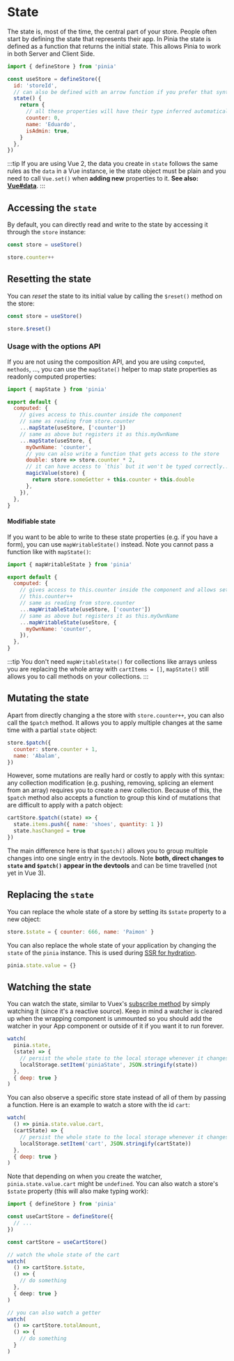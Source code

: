 # State

The state is, most of the time, the central part of your store. People often start by defining the state that represents their app. In Pinia the state is defined as a function that returns the initial state. This allows Pinia to work in both Server and Client Side.

```js
import { defineStore } from 'pinia'

const useStore = defineStore({
  id: 'storeId',
  // can also be defined with an arrow function if you prefer that syntax
  state() {
    return {
      // all these properties will have their type inferred automatically
      counter: 0,
      name: 'Eduardo',
      isAdmin: true,
    }
  },
})
```

:::tip
If you are using Vue 2, the data you create in `state` follows the same rules as the `data` in a Vue instance, ie the state object must be plain and you need to call `Vue.set()` when **adding new** properties to it. **See also: [Vue#data](https://vuejs.org/v2/api/#data)**.
:::

## Accessing the `state`

By default, you can directly read and write to the state by accessing it through the `store` instance:

```js
const store = useStore()

store.counter++
```

## Resetting the state

You can _reset_ the state to its initial value by calling the `$reset()` method on the store:

```js
const store = useStore()

store.$reset()
```

### Usage with the options API

If you are not using the composition API, and you are using `computed`, `methods`, ..., you can use the `mapState()` helper to map state properties as readonly computed properties:

```js
import { mapState } from 'pinia'

export default {
  computed: {
    // gives access to this.counter inside the component
    // same as reading from store.counter
    ...mapState(useStore, ['counter'])
    // same as above but registers it as this.myOwnName
    ...mapState(useStore, {
      myOwnName: 'counter',
      // you can also write a function that gets access to the store
      double: store => store.counter * 2,
      // it can have access to `this` but it won't be typed correctly...
      magicValue(store) {
        return store.someGetter + this.counter + this.double
      },
    }),
  },
}
```

#### Modifiable state

If you want to be able to write to these state properties (e.g. if you have a form), you can use `mapWritableState()` instead. Note you cannot pass a function like with `mapState()`:

```js
import { mapWritableState } from 'pinia'

export default {
  computed: {
    // gives access to this.counter inside the component and allows setting it
    // this.counter++
    // same as reading from store.counter
    ...mapWritableState(useStore, ['counter'])
    // same as above but registers it as this.myOwnName
    ...mapWritableState(useStore, {
      myOwnName: 'counter',
    }),
  },
}
```

:::tip
You don't need `mapWritableState()` for collections like arrays unless you are replacing the whole array with `cartItems = []`, `mapState()` still allows you to call methods on your collections.
:::

## Mutating the state

<!-- TODO: disable this with `strictMode` -->

Apart from directly changing a the store with `store.counter++`, you can also call the `$patch` method. It allows you to apply multiple changes at the same time with a partial `state` object:

```js
store.$patch({
  counter: store.counter + 1,
  name: 'Abalam',
})
```

However, some mutations are really hard or costly to apply with this syntax: any collection modification (e.g. pushing, removing, splicing an element from an array) requires you to create a new collection. Because of this, the `$patch` method also accepts a function to group this kind of mutations that are difficult to apply with a patch object:

```js
cartStore.$patch((state) => {
  state.items.push({ name: 'shoes', quantity: 1 })
  state.hasChanged = true
})
```

<!-- TODO: disable this with `strictMode`, `{ noDirectPatch: true }` -->

The main difference here is that `$patch()` allows you to group multiple changes into one single entry in the devtools. Note **both, direct changes to `state` and `$patch()` appear in the devtools** and can be time travelled (not yet in Vue 3).

## Replacing the `state`

You can replace the whole state of a store by setting its `$state` property to a new object:

```js
store.$state = { counter: 666, name: 'Paimon' }
```

You can also replace the whole state of your application by changing the `state` of the `pinia` instance. This is used during [SSR for hydration](../ssr/#state-hydration).

```js
pinia.state.value = {}
```

## Watching the state

You can watch the state, similar to Vuex's [subscribe method](https://vuex.vuejs.org/api/#subscribe) by simply watching it (since it's a reactive source). Keep in mind a watcher is cleared up when the wrapping component is unmounted so you should add the watcher in your App component or outside of it if you want it to run forever.

```js
watch(
  pinia.state,
  (state) => {
    // persist the whole state to the local storage whenever it changes
    localStorage.setItem('piniaState', JSON.stringify(state))
  },
  { deep: true }
)
```

You can also observe a specific store state instead of all of them by passing a function. Here is an example to watch a store with the id `cart`:

```js
watch(
  () => pinia.state.value.cart,
  (cartState) => {
    // persist the whole state to the local storage whenever it changes
    localStorage.setItem('cart', JSON.stringify(cartState))
  },
  { deep: true }
)
```

Note that depending on when you create the watcher, `pinia.state.value.cart` might be `undefined`. You can also watch a store's `$state` property (this will also make typing work):

```ts
import { defineStore } from 'pinia'

const useCartStore = defineStore({
  // ...
})

const cartStore = useCartStore()

// watch the whole state of the cart
watch(
  () => cartStore.$state,
  () => {
    // do something
  },
  { deep: true }
)

// you can also watch a getter
watch(
  () => cartStore.totalAmount,
  () => {
    // do something
  }
)
```

